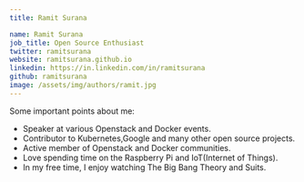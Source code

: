 ```yaml
---
title: Ramit Surana

name: Ramit Surana
job_title: Open Source Enthusiast
twitter: ramitsurana
website: ramitsurana.github.io
linkedin: https://in.linkedin.com/in/ramitsurana
github: ramitsurana
image: /assets/img/authors/ramit.jpg
---
```


Some important points about me:

- Speaker at various Openstack and Docker events.
- Contributor to Kubernetes,Google and many other open source projects.
- Active member of Openstack and Docker communities.
- Love spending time on the Raspberry Pi and IoT(Internet of Things).
- In my free time, I enjoy watching The Big Bang Theory and Suits.
